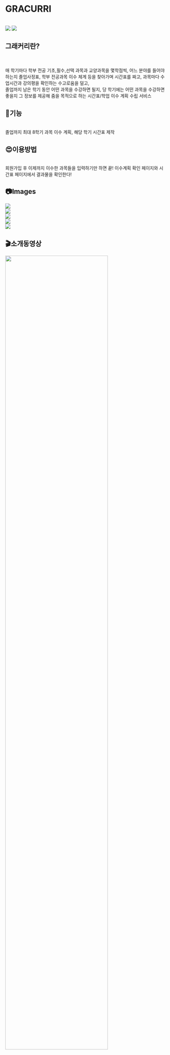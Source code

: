 <h1>GRACURRI </h1><br>
<img src="https://user-images.githubusercontent.com/58161987/144749241-e9ebe744-b783-4421-8d34-276a3acea9b1.png">
<img src="https://user-images.githubusercontent.com/58161987/144749286-45d0bd7b-d162-4fd0-9092-f0897f79e6d6.png">

<br>
<h2>그래커리란?</h2><br>
<br>
매 학기마다 학부 전공 기초,필수,선택 과목과 교양과목을 몇학점씩, 어느 분야를 들어야 하는지 졸업사정표, 학부 전공과목 이수 체계 등을 찾아가며 시간표를 짜고, 과목마다 수업시간과 강의평을 확인하는 수고로움을 덜고,<br> 졸업까지 남은 학기 동안 어떤 과목을 수강하면 될지, 당 학기에는 어떤 과목을 수강하면 좋을지 그 정보를 제공해 줌을 목적으로 하는 시간표/학업 이수 계획 수립 서비스
<br>
<h2>🦾기능</h2>
<br>졸업까지 최대 8학기 과목 이수 계획, 해당 학기 시간표 제작
<br>
<h2>😍이용방법</h2>
<br>회원가입 후 이제까지 이수한 과목들을 입력하기만 하면 끝! 이수계획 확인 페이지와 시간표 페이지에서 결과물을 확인한다!
<br><h2>📷Images</h2>
<img src="https://user-images.githubusercontent.com/58161987/144749269-e481def2-5639-4844-9842-dedb117bbbff.png">
<br>
<img src="https://user-images.githubusercontent.com/58161987/144749292-49741015-1e5b-4041-81cf-9b6538f029b7.png">
<br>
<img src="https://user-images.githubusercontent.com/58161987/144749296-057140d3-bcb1-4ead-9ee8-ab657795791e.png">
<br>
<img src="https://user-images.githubusercontent.com/58161987/144749300-4a488187-5bee-4137-8f02-25ad433f9913.png">
<br>
<img src="https://user-images.githubusercontent.com/58161987/144749303-d7cdbbb6-e725-415f-92fa-e0fe8e0f5781.png">
<br>
<h2>🎬소개동영상</h2>
<img width="80%" src="https://drive.google.com/file/d/1gZCfkUA1fL_edOuRlsfiZTA6YdTekZ5b/view?usp=sharing">
<br>
<h2>제작자</h2>
<ul>
  <li>팀장 겸 풀스택 개발자 겸 DB Engineer <a href="https://github.com/makemyway-kr">심원준</a></li>
  <li>디자인 담당 전수연</li>
  <li>프론트엔드 개발자 <a href="https://github.com/intersoom">이수민</a></li>
  <li>프론트엔드 개발자 <a href="https://github.com/SujinKim1127">김수진</a></li>
  <li>프론트엔드 개발자 <a href="https://github.com/Zoe0929">이지희</a></li>
  <li>프론트엔드 개발자 강민수</li>
  <li>백엔드 개발자 손지안</li>
</ul>

